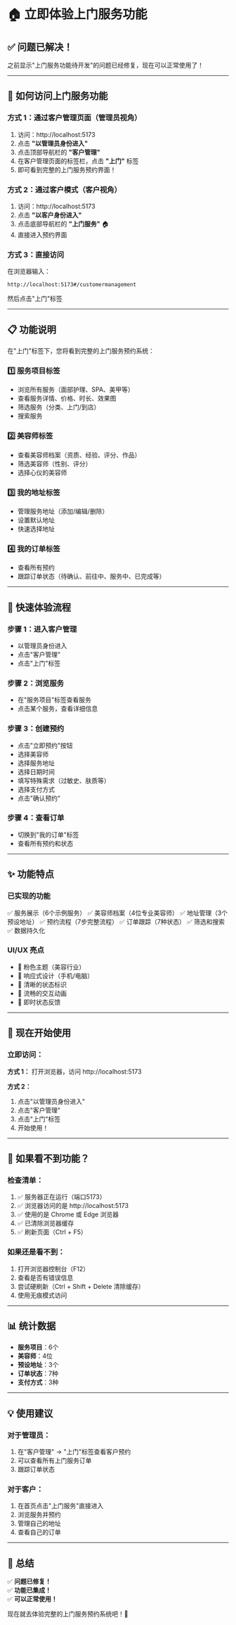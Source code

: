# 🏠 立即体验上门服务功能

## ✅ 问题已解决！

之前显示"上门服务功能待开发"的问题已经修复，现在可以正常使用了！

---

## 🚀 如何访问上门服务功能

### 方式 1：通过客户管理页面（管理员视角）

1. 访问：http://localhost:5173
2. 点击 **"以管理员身份进入"**
3. 点击顶部导航栏的 **"客户管理"**
4. 在客户管理页面的标签栏，点击 **"上门"** 标签
5. 即可看到完整的上门服务预约界面！

### 方式 2：通过客户模式（客户视角）

1. 访问：http://localhost:5173
2. 点击 **"以客户身份进入"**
3. 点击底部导航栏的 **"上门服务"** 🏠
4. 直接进入预约界面

### 方式 3：直接访问

在浏览器输入：
```
http://localhost:5173#/customermanagement
```
然后点击"上门"标签

---

## 📋 功能说明

在"上门"标签下，您将看到完整的上门服务预约系统：

### 1️⃣ 服务项目标签
- 浏览所有服务（面部护理、SPA、美甲等）
- 查看服务详情、价格、时长、效果图
- 筛选服务（分类、上门/到店）
- 搜索服务

### 2️⃣ 美容师标签
- 查看美容师档案（资质、经验、评分、作品）
- 筛选美容师（性别、评分）
- 选择心仪的美容师

### 3️⃣ 我的地址标签
- 管理服务地址（添加/编辑/删除）
- 设置默认地址
- 快速选择地址

### 4️⃣ 我的订单标签
- 查看所有预约
- 跟踪订单状态（待确认、前往中、服务中、已完成等）

---

## 🎯 快速体验流程

### 步骤 1：进入客户管理
- 以管理员身份进入
- 点击"客户管理"
- 点击"上门"标签

### 步骤 2：浏览服务
- 在"服务项目"标签查看服务
- 点击某个服务，查看详细信息

### 步骤 3：创建预约
- 点击"立即预约"按钮
- 选择美容师
- 选择服务地址
- 选择日期时间
- 填写特殊需求（过敏史、肤质等）
- 选择支付方式
- 点击"确认预约"

### 步骤 4：查看订单
- 切换到"我的订单"标签
- 查看所有预约和状态

---

## ✨ 功能特点

### 已实现的功能
✅ 服务展示（6个示例服务）
✅ 美容师档案（4位专业美容师）
✅ 地址管理（3个预设地址）
✅ 预约流程（7步完整流程）
✅ 订单跟踪（7种状态）
✅ 筛选和搜索
✅ 数据持久化

### UI/UX 亮点
- 🎨 粉色主题（美容行业）
- 📱 响应式设计（手机/电脑）
- 🎯 清晰的状态标识
- 💫 流畅的交互动画
- 🔔 即时状态反馈

---

## 🎉 现在开始使用

### 立即访问：

**方式 1：** 打开浏览器，访问 http://localhost:5173

**方式 2：** 
1. 点击"以管理员身份进入"
2. 点击"客户管理"
3. 点击"上门"标签
4. 开始使用！

---

## 🔧 如果看不到功能？

### 检查清单：

1. ✅ 服务器正在运行（端口5173）
2. ✅ 浏览器访问的是 http://localhost:5173
3. ✅ 使用的是 Chrome 或 Edge 浏览器
4. ✅ 已清除浏览器缓存
5. ✅ 刷新页面（Ctrl + F5）

### 如果还是看不到：

1. 打开浏览器控制台（F12）
2. 查看是否有错误信息
3. 尝试硬刷新（Ctrl + Shift + Delete 清除缓存）
4. 使用无痕模式访问

---

## 📊 统计数据

- **服务项目**：6个
- **美容师**：4位
- **预设地址**：3个
- **订单状态**：7种
- **支付方式**：3种

---

## 💡 使用建议

### 对于管理员：
1. 在"客户管理" → "上门"标签查看客户预约
2. 可以查看所有上门服务订单
3. 跟踪订单状态

### 对于客户：
1. 在首页点击"上门服务"直接进入
2. 浏览服务并预约
3. 管理自己的地址
4. 查看自己的订单

---

## 🎊 总结

✅ **问题已修复！**  
✅ **功能已集成！**  
✅ **可以正常使用！**

现在就去体验完整的上门服务预约系统吧！🚀










